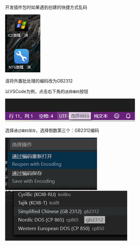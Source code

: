 开发插件包时如果遇到创建的快捷方式乱码

![](../images/screenshot_1580888562366.png)

请将外置批处理的编码改为GB2312

以VSCode为例，点击右下角的`选择编码`按钮

![](../images/screenshot_1580888645620.png)

选择`通过编码保存`，选择倒数第三个：GB2312编码

![](../images/screenshot_1580888703711.png)
![](../images/screenshot_1580888724478.png)